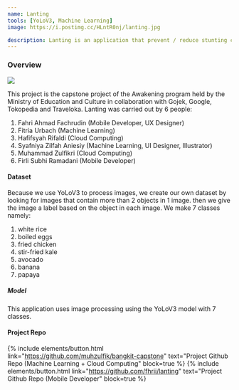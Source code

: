 ```yaml
---
name: Lanting
tools: [YoLoV3, Machine Learning]
image: https://i.postimg.cc/HLntR0nj/lanting.jpg

description: Lanting is an application that prevent / reduce stunting cases in Indonesia by controlling the adequacy of nutritional needs for the body via application.
---
```


### Overview

![](https://i.postimg.cc/qq2xVnYK/lantingg.jpg)

This project is the capstone project of the Awakening program held by the Ministry of Education and Culture in collaboration with Gojek, Google, Tokopedia and Traveloka.
Lanting was carried out by 6 people:

1. Fahri Ahmad Fachrudin (Mobile Developer, UX Designer)
2. Fitria Urbach (Machine Learning)
3. Hafifsyah Rifaldi (Cloud Computing)
4. Syafniya Zilfah Aniesiy (Machine Learning, UI Designer, Illustrator)
5. Muhammad Zulfikri (Cloud Computing)
6. Firli Subhi Ramadani (Mobile Developer)

#### Dataset
Because we use YoLoV3 to process images, we create our own dataset by looking for images that contain more than 2 objects in 1 image. then we give the image a label based on the object in each image. We make 7 classes namely:
1. white rice
2. boiled eggs
3. fried chicken
4. stir-fried kale
5. avocado
6. banana
7. papaya


##### Model
This application uses image processing using the YoLoV3 model with 7 classes.


#### Project Repo
{% include elements/button.html link="https://github.com/muhzulfik/bangkit-capstone" text="Project Github Repo (Machine Learning + Cloud Computing" block=true %}
{% include elements/button.html link="https://github.com/fhrii/lanting" text="Project Github Repo (Mobile Developer" block=true %}
